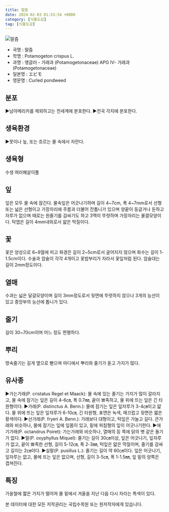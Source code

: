 ```yaml
---
title: 말즘
date: 2024-02-03 01:53:54 +0800
category: [식물도감]
tag: [식물도감]
---
```




![말즘](/fileUpload/plants/basic/Potamogetonaceae/Potamogeton/12197/1_th2.JPG)
- 국명 : 말즘
- 학명 : Potamogeton crispus L.
- 과명 : 앵글러 - 가래과 (Potamogetonaceae) APG Ⅳ- 가래과 (Potamogetonaceae)
- 일본명 : エビモ
- 영문명 : Curled pondweed


## 분포
▶남아메리카를 제외하고는 전세계에 분포한다.▶전국 각지에 분포한다.
## 생육환경
▶못이나 늪, 또는 흐르는 물 속에서 자란다.
## 생육형
수생 여러해살이풀
## 잎
잎은 모두 물 속에 잠긴다. 물속잎은 어긋나기하며 길이 4~7cm, 폭 4~7mm로서 선형 또는 넓은 선형이고 가장자리에 주름과 더불어 잔톱니가 있으며 양끝이 둥글거나 둔하고 자루가 없으며 때로는 원줄기를 감싸기도 하고 3맥이 뚜렷하며 가장자리는 물결모양이다. 탁엽은 길이 4mm내외로서 얇은 막질이다.
## 꽃
꽃은 양성으로 6~9월에 피고 화경은 길이 2~5cm로서 굴어지지 않으며 화수는 길이 1-1.5cm이다. 수술과 암술이 각각 4개이고 꽃밥부리가 자라서 꽃잎처럼 된다. 암술대는 길이 2mm정도이다.
## 열매
수과는 넓은 달걀모양이며 길이 3mm정도로서 뒷면에 뚜렷하지 않으나 3개의 능선이 있고 중앙부의 능선에 톱니가 있다.
## 줄기
길이 30~70cm이며 어느 정도 편평하다.
## 뿌리
땅속줄기는 길게 옆으로 뻗으며 마디에서 뿌리와 줄기가 돋고 가지가 많다.
## 유사종
▶가는가래(P. cristatus Regel et Maack): 물 속에 있는 줄기는 가지가 많이 갈라지고, 물 속에 잠기는 잎은 길이 4-6㎝, 폭 0.7㎜, 끝이 뾰족하고, 물 위에 뜨는 잎은 긴 타원형이다.▶가래(P. distinctus A. Benn.): 물에 잠기는 잎은 잎자루가 3-4㎝이고 얇다. 물 위에 뜨는 잎은 잎자루가 6-10㎝, 긴 타원형, 표면은 녹색, 매끄럽고 뒷면은 엷은 황색이다. ▶선가래(P. fryeri A. Benn.): 가래보다 대형이고, 턱잎은 가늘고 길다. 큰가래와 비슷하나, 물에 잠기는 잎에 잎몸이 있고, 밑에 피침형의 잎이 어긋나기한다.▶애기가래(P. octandrus Poiret): 가는가래와 비슷하나, 열매의 등 쪽에 닭의 볏 같은 돌기가 없다. ▶말(P. oxyphyllus Miquel): 줄기는 길이 30㎝이상, 잎은 어긋나기, 잎자루가 없고, 끝이 뾰족한 선형, 길이 5-12㎝, 폭 2-3㎜, 턱잎은 얇은 막질이며, 줄기를 감싸고 길이는 2㎝이다. ▶실말(P. pusillus L.): 줄기는 길이 약 60㎝이다. 잎은 어긋나기, 잎자루는 없고, 물에 뜨는 잎은 없으며, 선형, 길이 3-5㎝, 폭 1-1.5㎜, 잎 밑의 양쪽은 겹쳐진다.
## 특징
가을철에 짧은 가지가 떨어져 물 밑에서 겨울을 지난 다음 다시 자라는 특색이 있다.






본 데이터에 대한 모든 저작권리는 국립수목원 또는 원저작자에게 있습니다.

